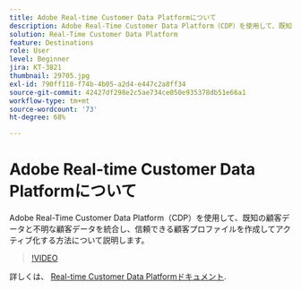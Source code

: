 ```yaml
---
title: Adobe Real-time Customer Data Platformについて
description: Adobe Real-Time Customer Data Platform（CDP）を使用して、既知の顧客データと不明な顧客データを統合し、信頼できる顧客プロファイルを作成してアクティブ化する方法について説明します。
solution: Real-Time Customer Data Platform
feature: Destinations
role: User
level: Beginner
jira: KT-3821
thumbnail: 29705.jpg
exl-id: 790ff110-f74b-4b05-a2d4-e447c2a8ff34
source-git-commit: 42427df298e2c5ae734ce050e935378db51e66a1
workflow-type: tm+mt
source-wordcount: '73'
ht-degree: 68%

---
```


# Adobe Real-time Customer Data Platformについて

Adobe Real-Time Customer Data Platform（CDP）を使用して、既知の顧客データと不明な顧客データを統合し、信頼できる顧客プロファイルを作成してアクティブ化する方法について説明します。

>[!VIDEO](https://video.tv.adobe.com/v/29705?quality=12&learn=on)

詳しくは、 [Real-time Customer Data Platformドキュメント](https://experienceleague.adobe.com/docs/experience-platform/rtcdp/overview.html?lang=ja).
